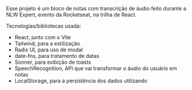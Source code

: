 Esse projeto é um bloco de notas com transcrição de áudio feito durante a NLW Expert, evento da Rocketseat, na trilha de React.


Tecnologias/bibliotecas usada:
- React, junto com o Vite
- Tailwind, para a estilização
- Radix UI, para uso de modal
- date-fns, para tratamento de datas
- Sonner, para exibição de toasts
- SpeechRecognition, API que vai transformar o áudio do usuário em notas
- LocalStorage, para a persistência dos dados utilizando
